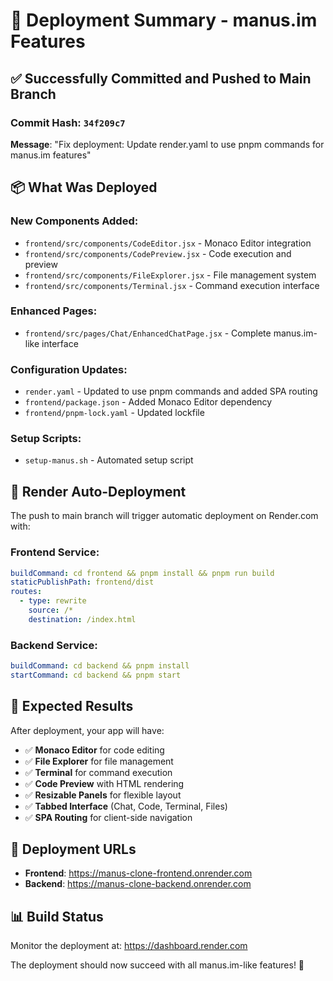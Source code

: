 # 🚀 Deployment Summary - manus.im Features

## ✅ Successfully Committed and Pushed to Main Branch

### **Commit Hash**: `34f209c7`
**Message**: "Fix deployment: Update render.yaml to use pnpm commands for manus.im features"

## 📦 What Was Deployed

### **New Components Added**:
- `frontend/src/components/CodeEditor.jsx` - Monaco Editor integration
- `frontend/src/components/CodePreview.jsx` - Code execution and preview
- `frontend/src/components/FileExplorer.jsx` - File management system
- `frontend/src/components/Terminal.jsx` - Command execution interface

### **Enhanced Pages**:
- `frontend/src/pages/Chat/EnhancedChatPage.jsx` - Complete manus.im-like interface

### **Configuration Updates**:
- `render.yaml` - Updated to use pnpm commands and added SPA routing
- `frontend/package.json` - Added Monaco Editor dependency
- `frontend/pnpm-lock.yaml` - Updated lockfile

### **Setup Scripts**:
- `setup-manus.sh` - Automated setup script

## 🎯 Render Auto-Deployment

The push to main branch will trigger automatic deployment on Render.com with:

### **Frontend Service**:
```yaml
buildCommand: cd frontend && pnpm install && pnpm run build
staticPublishPath: frontend/dist
routes:
  - type: rewrite
    source: /*
    destination: /index.html
```

### **Backend Service**:
```yaml
buildCommand: cd backend && pnpm install
startCommand: cd backend && pnpm start
```

## 🎉 Expected Results

After deployment, your app will have:
- ✅ **Monaco Editor** for code editing
- ✅ **File Explorer** for file management
- ✅ **Terminal** for command execution
- ✅ **Code Preview** with HTML rendering
- ✅ **Resizable Panels** for flexible layout
- ✅ **Tabbed Interface** (Chat, Code, Terminal, Files)
- ✅ **SPA Routing** for client-side navigation

## 🔗 Deployment URLs

- **Frontend**: https://manus-clone-frontend.onrender.com
- **Backend**: https://manus-clone-backend.onrender.com

## 📊 Build Status

Monitor the deployment at: https://dashboard.render.com

The deployment should now succeed with all manus.im-like features! 🚀